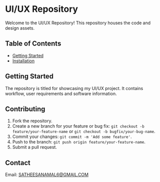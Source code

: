 # UI/UX Repository

Welcome to the UI/UX Repository! This repository houses the code and design assets.

## Table of Contents

- [Getting Started](#getting-started)
- [Installation](#installation)

## Getting Started

The repository is titled for showcasing my UI/UX project. It contains workflow, user requirements and software information.

## Contributing

1. Fork the repository.
2. Create a new branch for your feature or bug fix: `git checkout -b feature/your-feature-name` or `git checkout -b bugfix/your-bug-name`.
3. Commit your changes: `git commit -m 'Add some feature'`.
4. Push to the branch: `git push origin feature/your-feature-name`.
5. Submit a pull request.

## Contact

Email: SATHEESANAMAL6@GMAIL.COM
